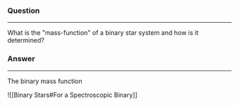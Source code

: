 ### Question
---
What is the "mass-function" of a binary star system and how is it determined?

### Answer
---
The binary mass function 

![[Binary Stars#For a Spectroscopic Binary]]